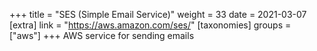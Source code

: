 +++
title = "SES (Simple Email Service)"
weight = 33
date = 2021-03-07
[extra]
link = "https://aws.amazon.com/ses/"
[taxonomies]
groups = ["aws"]
+++
AWS service for sending emails

